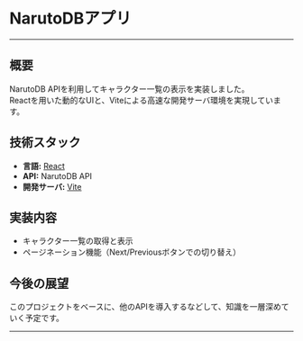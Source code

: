 # NarutoDBアプリ

---

## 概要

NarutoDB APIを利用してキャラクター一覧の表示を実装しました。  
Reactを用いた動的なUIと、Viteによる高速な開発サーバ環境を実現しています。

## 技術スタック

- **言語:** [React](https://reactjs.org/)
- **API:** NarutoDB API
- **開発サーバ:** [Vite](https://vitejs.dev/)

## 実装内容

- キャラクター一覧の取得と表示
- ページネーション機能（Next/Previousボタンでの切り替え）

## 今後の展望

このプロジェクトをベースに、他のAPIを導入するなどして、知識を一層深めていく予定です。

---
